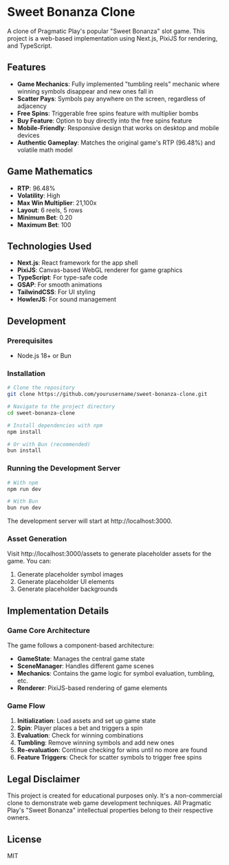 # Sweet Bonanza Clone

A clone of Pragmatic Play's popular "Sweet Bonanza" slot game. This project is a web-based implementation using Next.js, PixiJS for rendering, and TypeScript.

## Features

- **Game Mechanics**: Fully implemented "tumbling reels" mechanic where winning symbols disappear and new ones fall in
- **Scatter Pays**: Symbols pay anywhere on the screen, regardless of adjacency
- **Free Spins**: Triggerable free spins feature with multiplier bombs
- **Buy Feature**: Option to buy directly into the free spins feature
- **Mobile-Friendly**: Responsive design that works on desktop and mobile devices
- **Authentic Gameplay**: Matches the original game's RTP (96.48%) and volatile math model

## Game Mathematics

- **RTP**: 96.48%
- **Volatility**: High
- **Max Win Multiplier**: 21,100x
- **Layout**: 6 reels, 5 rows
- **Minimum Bet**: 0.20
- **Maximum Bet**: 100

## Technologies Used

- **Next.js**: React framework for the app shell
- **PixiJS**: Canvas-based WebGL renderer for game graphics
- **TypeScript**: For type-safe code
- **GSAP**: For smooth animations
- **TailwindCSS**: For UI styling
- **HowlerJS**: For sound management

## Development

### Prerequisites

- Node.js 18+ or Bun

### Installation

```bash
# Clone the repository
git clone https://github.com/yourusername/sweet-bonanza-clone.git

# Navigate to the project directory
cd sweet-bonanza-clone

# Install dependencies with npm
npm install

# Or with Bun (recommended)
bun install
```

### Running the Development Server

```bash
# With npm
npm run dev

# With Bun
bun run dev
```

The development server will start at http://localhost:3000.

### Asset Generation

Visit http://localhost:3000/assets to generate placeholder assets for the game. You can:

1. Generate placeholder symbol images
2. Generate placeholder UI elements
3. Generate placeholder backgrounds

## Implementation Details

### Game Core Architecture

The game follows a component-based architecture:

- **GameState**: Manages the central game state
- **SceneManager**: Handles different game scenes
- **Mechanics**: Contains the game logic for symbol evaluation, tumbling, etc.
- **Renderer**: PixiJS-based rendering of game elements

### Game Flow

1. **Initialization**: Load assets and set up game state
2. **Spin**: Player places a bet and triggers a spin
3. **Evaluation**: Check for winning combinations
4. **Tumbling**: Remove winning symbols and add new ones
5. **Re-evaluation**: Continue checking for wins until no more are found
6. **Feature Triggers**: Check for scatter symbols to trigger free spins

## Legal Disclaimer

This project is created for educational purposes only. It's a non-commercial clone to demonstrate web game development techniques. All Pragmatic Play's "Sweet Bonanza" intellectual properties belong to their respective owners.

## License

MIT
